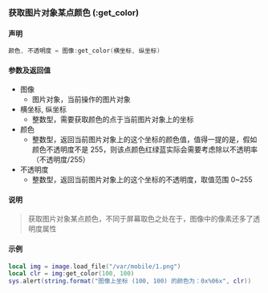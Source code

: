 ### 获取图片对象某点颜色 \(**:get\_color**\)


#### 声明
```lua
颜色, 不透明度 = 图像:get_color(横坐标, 纵坐标)
```

#### 参数及返回值
- 图像
    - 图片对象，当前操作的图片对象
- 横坐标, 纵坐标
    - 整数型，需要获取颜色的点于当前图片对象上的坐标
- 颜色
    - 整数型，返回当前图片对象上的这个坐标的颜色值，值得一提的是，假如颜色不透明度不是 255，则该点颜色红绿蓝实际会需要考虑除以不透明率（不透明度/255）
- 不透明度
    - 整数型，返回当前图片对象上的这个坐标的不透明度，取值范围 0~255


#### 说明
> 获取图片对象某点颜色，不同于屏幕取色之处在于，图像中的像素还多了透明度属性  


#### 示例  
```lua
local img = image.load_file("/var/mobile/1.png")
local clr = img:get_color(100, 100)
sys.alert(string.format("图像上坐标 (100, 100) 的颜色为：0x%06x", clr))
```

